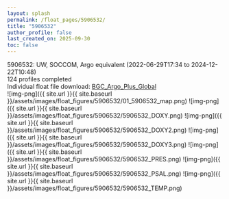 ```yaml
---
layout: splash
permalink: /float_pages/5906532/
title: "5906532"
author_profile: false
last_created_on: 2025-09-30
toc: false
---
```

 
5906532: UW, SOCCOM, Argo equivalent (2022-06-29T17:34 to 2024-12-22T10:48)\
124 profiles completed\
Individual float file download: [BGC_Argo_Plus_Global](https://ftp.soest.hawaii.edu/bgc_argo_plus/Individual_Floats/outliers_removed/5906532_Sprof_processed.nc)\
![img-png]({{ site.url }}{{ site.baseurl }}/assets/images/float_figures/5906532/01_5906532_map.png)
![img-png]({{ site.url }}{{ site.baseurl }}/assets/images/float_figures/5906532/5906532_DOXY.png)
![img-png]({{ site.url }}{{ site.baseurl }}/assets/images/float_figures/5906532/5906532_DOXY2.png)
![img-png]({{ site.url }}{{ site.baseurl }}/assets/images/float_figures/5906532/5906532_DOXY3.png)
![img-png]({{ site.url }}{{ site.baseurl }}/assets/images/float_figures/5906532/5906532_PRES.png)
![img-png]({{ site.url }}{{ site.baseurl }}/assets/images/float_figures/5906532/5906532_PSAL.png)
![img-png]({{ site.url }}{{ site.baseurl }}/assets/images/float_figures/5906532/5906532_TEMP.png)
